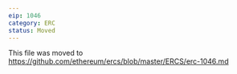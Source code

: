 ```yaml
---
eip: 1046
category: ERC
status: Moved
---
```


This file was moved to https://github.com/ethereum/ercs/blob/master/ERCS/erc-1046.md
